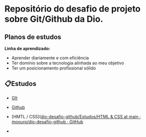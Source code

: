 # Repositório do desafio de projeto sobre Git/Github da Dio.

## Planos de estudos

**Linha de aprendizado:**

- Aprender diariamente e com eficiência
- Ter domínio sobre a tecnologia alinhada ao meu objetivo
- Ter um posicionamento profissional sólido

## 📋Estudos

- [GIt](https://github.com/moouro/dio-desafio-github/tree/main/Estudos/Git)

- [Github](https://github.com/moouro/dio-desafio-github/tree/main/Estudos/Github)

- [HMTL / CSS]([dio-desafio-github/Estudos/HTML &amp; CSS at main · moouro/dio-desafio-github · GitHub](https://github.com/moouro/dio-desafio-github/tree/main/Estudos/HTML%20%26%20CSS)

- 
